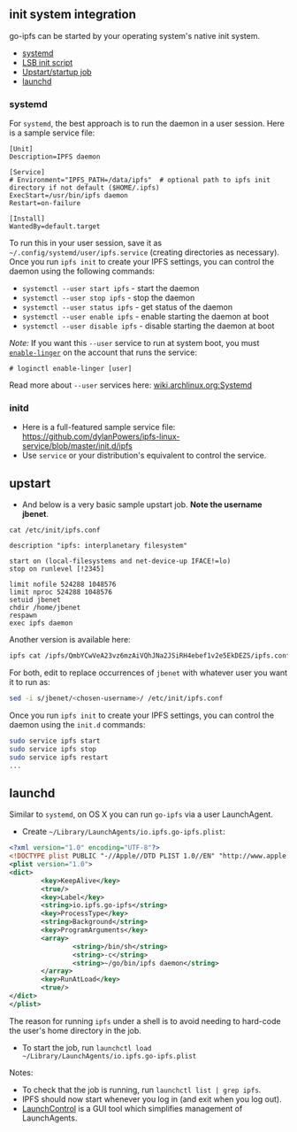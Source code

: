 ## init system integration

go-ipfs can be started by your operating system's native init system.

- [systemd](#systemd)
- [LSB init script](#initd)
- [Upstart/startup job](#upstart)
- [launchd](#launchd)

### systemd

For `systemd`, the best approach is to run the daemon in a user session. Here is a sample service file:

```systemd
[Unit]
Description=IPFS daemon

[Service]
# Environment="IPFS_PATH=/data/ipfs"  # optional path to ipfs init directory if not default ($HOME/.ipfs)
ExecStart=/usr/bin/ipfs daemon
Restart=on-failure

[Install]
WantedBy=default.target
```

To run this in your user session, save it as `~/.config/systemd/user/ipfs.service` (creating directories as necessary). Once you run `ipfs init` to create your IPFS settings, you can control the daemon using the following commands:

* `systemctl --user start ipfs` - start the daemon
* `systemctl --user stop ipfs` - stop the daemon
* `systemctl --user status ipfs` - get status of the daemon
* `systemctl --user enable ipfs` - enable starting the daemon at boot
* `systemctl --user disable ipfs` - disable starting the daemon at boot

*Note:* If you want this `--user` service to run at system boot, you must [`enable-linger`](http://www.freedesktop.org/software/systemd/man/loginctl.html) on the account that runs the service:

```
# loginctl enable-linger [user]
```
Read more about `--user` services here: [wiki.archlinux.org:Systemd ](https://wiki.archlinux.org/index.php/Systemd/User#Automatic_start-up_of_systemd_user_instances)

### initd

- Here is a full-featured sample service file: https://github.com/dylanPowers/ipfs-linux-service/blob/master/init.d/ipfs
- Use `service` or your distribution's equivalent to control the service.

##  upstart

- And below is a very basic sample upstart job. **Note the username jbenet**.

```
cat /etc/init/ipfs.conf
```
```
description "ipfs: interplanetary filesystem"

start on (local-filesystems and net-device-up IFACE!=lo)
stop on runlevel [!2345]

limit nofile 524288 1048576
limit nproc 524288 1048576
setuid jbenet
chdir /home/jbenet
respawn
exec ipfs daemon
```

Another version is available here:

```sh
ipfs cat /ipfs/QmbYCwVeA23vz6mzAiVQhJNa2JSiRH4ebef1v2e5EkDEZS/ipfs.conf >/etc/init/ipfs.conf
```

For both, edit to replace occurrences of `jbenet` with whatever user you want it to run as:

```sh
sed -i s/jbenet/<chosen-username>/ /etc/init/ipfs.conf
```

Once you run `ipfs init` to create your IPFS settings, you can control the daemon using the `init.d` commands:

```sh
sudo service ipfs start
sudo service ipfs stop
sudo service ipfs restart
...
```

## launchd

Similar to `systemd`, on OS X you can run `go-ipfs` via a user LaunchAgent.

- Create `~/Library/LaunchAgents/io.ipfs.go-ipfs.plist`:

```xml
<?xml version="1.0" encoding="UTF-8"?>
<!DOCTYPE plist PUBLIC "-//Apple//DTD PLIST 1.0//EN" "http://www.apple.com/DTDs/PropertyList-1.0.dtd">
<plist version="1.0">
<dict>
        <key>KeepAlive</key>
        <true/>
        <key>Label</key>
        <string>io.ipfs.go-ipfs</string>
        <key>ProcessType</key>
        <string>Background</string>
        <key>ProgramArguments</key>
        <array>
                <string>/bin/sh</string>
                <string>-c</string>
                <string>~/go/bin/ipfs daemon</string>
        </array>
        <key>RunAtLoad</key>
        <true/>
</dict>
</plist>
```
The reason for running `ipfs` under a shell is to avoid needing to hard-code the user's home directory in the job.

- To start the job, run `launchctl load ~/Library/LaunchAgents/io.ipfs.go-ipfs.plist`

Notes:

- To check that the job is running, run `launchctl list | grep ipfs`.
- IPFS should now start whenever you log in (and exit when you log out).
- [LaunchControl](http://www.soma-zone.com/LaunchControl/) is a GUI tool which simplifies management of LaunchAgents.
